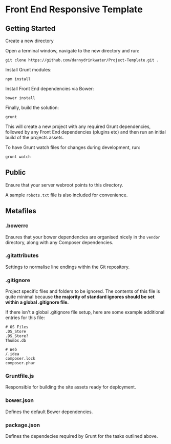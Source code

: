 # Front End Responsive Template


## Getting Started

Create a new directory

Open a terminal window, navigate to the new directory and run:

`git clone https://github.com/dannydrinkwater/Project-Template.git .`

Install Grunt modules:

`npm install`

Install Front End dependencies via Bower:

`bower install`

Finally, build the solution:

`grunt`

This will create a new project with any required Grunt dependencies, followed by any Front End dependencies (plugins etc) and then run an initial build of the projects assets.

To have Grunt watch files for changes during development, run:

`grunt watch`

## Public

Ensure that your server webroot points to this directory.

A sample `robots.txt` file is also included for convenience.

## Metafiles

### .bowerrc

Ensures that your bower dependencies are organised nicely in the `vendor` directory, along with any Composer dependencies.

### .gitattributes

Settings to normalise line endings within the Git repository.

### .gitignore

Project specific files and folders to be ignored. The contents of this file is quite minimal because **the majority of standard ignores should be set within a global .gitignore file.**

If there isn't a global .gitignore file setup, here are some example additional entries for this file:

	# OS Files
	.DS_Store
	.DS_Store?
	Thumbs.db

	# Web
	/.idea
	composer.lock
	composer.phar

### Gruntfile.js

Responsible for building the site assets ready for deployment.

### bower.json

Defines the default Bower dependencies.

### package.json

Defines the dependecies required by Grunt for the tasks outlined above.